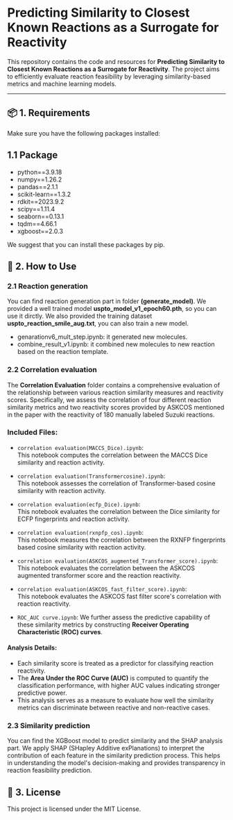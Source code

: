 # Predicting Similarity to Closest Known Reactions as a Surrogate for Reactivity

This repository contains the code and resources for **Predicting Similarity to Closest Known Reactions as a Surrogate for Reactivity**. The project aims to efficiently evaluate reaction feasibility by leveraging similarity-based metrics and machine learning models.

---

## 📦 1. Requirements
Make sure you have the following packages installed:
## 1.1 Package
* python==3.9.18  
* numpy==1.26.2  
* pandas==2.1.1 
* scikit-learn==1.3.2  
* rdkit==2023.9.2
* scipy==1.11.4
* seaborn==0.13.1
* tqdm==4.66.1
* xgboost==2.0.3

We suggest that you can install these packages by pip.

## 🚀 2. How to Use
### 2.1 Reaction generation
You can find reaction generation part in folder **(generate_model)**. We provided a well trained model **uspto_model_v1_epoch60.pth**, so you can use it dirctly. We also provided the training dataset **uspto_reaction_smile_aug.txt**, you can also train a new model.
* genarationv6_mult_step.ipynb: it generated new molecules.
* combine_result_v1.ipynb: it combined new molecules to new reaction based on the reaction template.

### 2.2 Correlation evaluation
The **Correlation Evaluation** folder contains a comprehensive evaluation of the relationship between various reaction similarity measures and reactivity scores. Specifically, we assess the correlation of four different reaction similarity metrics and two reactivity scores provided by ASKCOS mentioned in the paper with the reactivity of 180 manually labeled Suzuki reactions.

### Included Files:
- `correlation evaluation(MACCS_Dice).ipynb`:  
   This notebook computes the correlation between the MACCS Dice similarity and reaction activity.
   
- `correlation evaluation(Transformercosine).ipynb`:  
   This notebook assesses the correlation of Transformer-based cosine similarity with reaction activity.
   
- `correlation evaluation(ecfp_Dice).ipynb`:  
   This notebook evaluates the correlation between the Dice similarity for ECFP fingerprints and reaction activity.
   
- `correlation evaluation(rxnpfp_cos).ipynb`:  
   This notebook measures the correlation between the RXNFP fingerprints based cosine similarity with reaction activity.
  
- `correlation evaluation(ASKCOS_augmented_Transformer_score).ipynb`:  
   This notebook evaluates the correlation between the ASKCOS augmented transformer score and the reaction reactivity.
   
- `correlation evaluation(ASKCOS_fast_filter_score).ipynb`:  
   This notebook evaluates the ASKCOS fast filter score's correlation with reaction reactivity.
  
- `ROC_AUC curve.ipynb`:
  We further assess the predictive capability of these similarity metrics by constructing **Receiver Operating Characteristic (ROC) curves**. 
#### Analysis Details:
   - Each similarity score is treated as a predictor for classifying reaction reactivity.
   - The **Area Under the ROC Curve (AUC)** is computed to quantify the classification performance, with higher AUC values indicating stronger predictive power.
   - This analysis serves as a measure to evaluate how well the similarity metrics can discriminate between reactive and non-reactive cases.

   

### 2.3 Similarity prediction
You can find the XGBoost model to predict similarity and the SHAP analysis part. We apply SHAP (SHapley Additive exPlanations) to interpret the contribution of each feature in the similarity prediction process. This helps in understanding the model's decision-making and provides transparency in reaction feasibility prediction.

## 📄 3. License
This project is licensed under the MIT License.


